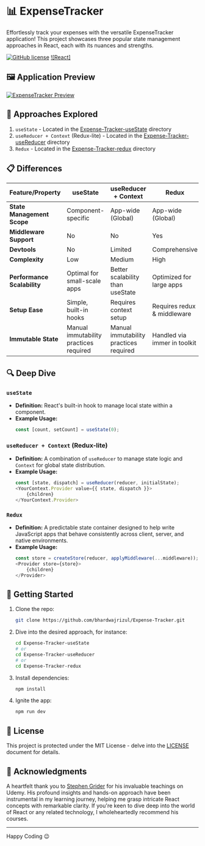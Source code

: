 # 📊 ExpenseTracker

Effortlessly track your expenses with the versatile ExpenseTracker application! This project showcases three popular state management approaches in React, each with its nuances and strengths.

[![GitHub license](https://img.shields.io/badge/license-MIT-blue.svg)](https://github.com/bhardwajrizul/Expense-Tracker/blob/master/LICENSE)
[![React]](https://img.shields.io/badge/React-20232A?style=for-the-badge&logo=react&logoColor=61DAFB)

## 🖼️ Application Preview

[![ExpenseTracker Preview](https://i.postimg.cc/W1q5dq7r/github-img.png)](https://postimg.cc/LJRt7Xw6)

## 🌟 Approaches Explored

1. `useState` - Located in the [Expense-Tracker-useState](https://github.com/bhardwajrizul/Expense-Tracker/tree/master/Expense-Tracker-useState) directory
2. `useReducer + Context` (Redux-lite) - Located in the [Expense-Tracker-useReducer](https://github.com/bhardwajrizul/Expense-Tracker/tree/master/Expense-Tracker-useReducer) directory
3. `Redux` - Located in the [Expense-Tracker-redux](https://github.com/bhardwajrizul/Expense-Tracker/tree/master/Expense-Tracker-redux) directory

## 📋 Differences

| Feature/Property             | useState                                    | useReducer + Context                  | Redux                       |
|------------------------------|---------------------------------------------|---------------------------------------|-----------------------------|
| **State Management Scope**   | Component-specific                          | App-wide (Global)                     | App-wide (Global)           |
| **Middleware Support**      | No                                          | No                                   | Yes                         |
| **Devtools**                | No                                          | Limited                               | Comprehensive               |
| **Complexity**              | Low                                         | Medium                                | High                        |
| **Performance Scalability** | Optimal for small-scale apps                | Better scalability than useState      | Optimized for large apps    |
| **Setup Ease**              | Simple, built-in hooks                      | Requires context setup                | Requires redux & middleware |
| **Immutable State**         | Manual immutability practices required      | Manual immutability practices required| Handled via immer in toolkit|

## 🔍 Deep Dive

### `useState`
- **Definition:** React's built-in hook to manage local state within a component.
- **Example Usage:**
    ```javascript
    const [count, setCount] = useState(0);
    ```

### `useReducer + Context` (Redux-lite)
- **Definition:** A combination of `useReducer` to manage state logic and `Context` for global state distribution.
- **Example Usage:**
    ```javascript
    const [state, dispatch] = useReducer(reducer, initialState);
    <YourContext.Provider value={{ state, dispatch }}>
        {children}
    </YourContext.Provider>
    ```

### `Redux`
- **Definition:** A predictable state container designed to help write JavaScript apps that behave consistently across client, server, and native environments.
- **Example Usage:**
    ```javascript
    const store = createStore(reducer, applyMiddleware(...middleware));
    <Provider store={store}>
        {children}
    </Provider>
    ```

## 🚀 Getting Started

1. Clone the repo:
   ```sh
   git clone https://github.com/bhardwajrizul/Expense-Tracker.git
   ```

2. Dive into the desired approach, for instance:
   ```sh
   cd Expense-Tracker-useState
   # or
   cd Expense-Tracker-useReducer
   # or
   cd Expense-Tracker-redux
   ```

3. Install dependencies:
   ```sh
   npm install
   ```

4. Ignite the app:
   ```sh
   npm run dev
   ```

## 📝 License

This project is protected under the MIT License - delve into the [LICENSE](https://opensource.org/license/mit/) document for details.

## 🎉 Acknowledgments

A heartfelt thank you to [Stephen Grider](https://www.linkedin.com/in/stephengrider/) for his invaluable teachings on Udemy. His profound insights and hands-on approach have been instrumental in my learning journey, helping me grasp intricate React concepts with remarkable clarity. If you're keen to dive deep into the world of React or any related technology, I wholeheartedly recommend his courses.

---

Happy Coding 😉